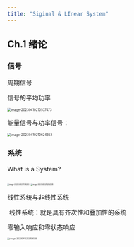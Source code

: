 ```yaml
---
title: "Siginal & LInear System"
---
```

## Ch.1 绪论

### 信号

周期信号

信号的平均功率

<img src="http://img.reedyoung.cn/image-20230410210537473.png" alt="image-20230410210537473" style="zoom: 50%;" />

能量信号与功率信号：

<img src="http://img.reedyoung.cn/image-20230410210624353.png" alt="image-20230410210624353" style="zoom:50%;" />

### 系统

What is a System?

<img src="http://img.reedyoung.cn/image-20230410211139200.png" alt="image-20230410211139200" style="zoom: 25%;" />

<img src="http://img.reedyoung.cn/image-20230410211204338.png" alt="image-20230410211204338" style="zoom: 25%;" />

线性系统与非线性系统

​	线性系统：就是具有齐次性和叠加性的系统

零输入响应和零状态响应

<img src="http://img.reedyoung.cn/image-20230410213753029.png" alt="image-20230410213753029" style="zoom:33%;" />
